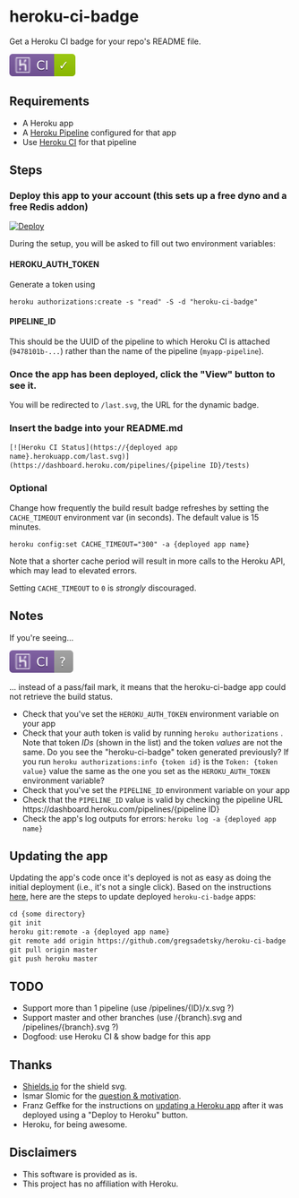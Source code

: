 # heroku-ci-badge

Get a Heroku CI badge for your repo's README file.

![example badge](badges/succeeded.svg)


## Requirements

- A Heroku app
- A [Heroku Pipeline](https://devcenter.heroku.com/articles/pipelines) configured for that app
- Use [Heroku CI](https://devcenter.heroku.com/articles/heroku-ci) for that pipeline


## Steps

### Deploy this app to your account (this sets up a free dyno and a free Redis addon)

[![Deploy](https://www.herokucdn.com/deploy/button.svg)](https://heroku.com/deploy)

During the setup, you will be asked to fill out two environment variables:

#### HEROKU_AUTH_TOKEN

Generate a token using

    heroku authorizations:create -s "read" -S -d "heroku-ci-badge"

#### PIPELINE_ID

This should be the UUID of the pipeline to which Heroku CI is attached (`9478101b-...`) rather than the name of the pipeline (`myapp-pipeline`).

### Once the app has been deployed, click the "View" button to see it.

You will be redirected to `/last.svg`, the URL for the dynamic badge.

### Insert the badge into your README.md

    [![Heroku CI Status](https://{deployed app name}.herokuapp.com/last.svg)](https://dashboard.heroku.com/pipelines/{pipeline ID}/tests)

### Optional

Change how frequently the build result badge refreshes by setting the `CACHE_TIMEOUT` environment var (in seconds). The default value is 15 minutes.

    heroku config:set CACHE_TIMEOUT="300" -a {deployed app name}

Note that a shorter cache period will result in more calls to the Heroku API, which may lead to elevated errors.

Setting `CACHE_TIMEOUT` to `0` is _strongly_ discouraged.


## Notes

If you're seeing...

![error badge](badges/error.svg)

... instead of a pass/fail mark, it means that the heroku-ci-badge app could not retrieve the build status.
- Check that you've set the `HEROKU_AUTH_TOKEN` environment variable on your app
- Check that your auth token is valid by running `heroku authorizations` . Note that token _IDs_ (shown in the list) and the token _values_ are not the same. Do you see the "heroku-ci-badge" token generated previously? If you run `heroku authorizations:info {token id}` is the `Token: {token value}` value the same as the one you set as the `HEROKU_AUTH_TOKEN` environment variable?
- Check that you've set the `PIPELINE_ID` environment variable on your app
- Check that the `PIPELINE_ID` value is valid by checking the pipeline URL ht&#8203;tps://dashboard.heroku.com/pipelines/{pipeline ID}
- Check the app's log outputs for errors: `heroku log -a {deployed app name}`


## Updating the app

Updating the app's code once it's deployed is not as easy as doing the initial deployment (i.e., it's not a single click). Based on the instructions [here](https://f-a.nz/dev/update-deploy-to-heroku-app/), here are the steps to update deployed `heroku-ci-badge` apps:

    cd {some directory}
    git init
    heroku git:remote -a {deployed app name}
    git remote add origin https://github.com/gregsadetsky/heroku-ci-badge
    git pull origin master
    git push heroku master


## TODO

- Support more than 1 pipeline (use /pipelines/{ID}/x.svg ?)
- Support master and other branches (use /{branch}.svg and /pipelines/{branch}.svg ?)
- Dogfood: use Heroku CI & show badge for this app


## Thanks

- [Shields.io](https://shields.io/) for the shield svg.
- Ismar Slomic for the [question & motivation](https://stackoverflow.com/questions/50918181/heroku-ci-status-badge).
- Franz Geffke for the instructions on [updating a Heroku app](https://f-a.nz/dev/update-deploy-to-heroku-app/) after it was deployed using a "Deploy to Heroku" button.
- Heroku, for being awesome.


## Disclaimers

- This software is provided as is.
- This project has no affiliation with Heroku.
